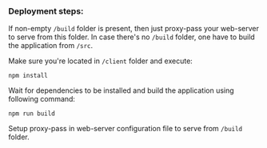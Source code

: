 ### Deployment steps:

If non-empty `/build` folder is present, then just proxy-pass your web-server to serve from this folder. In case there's no `/build` folder, one have to build the application from `/src`.

Make sure you're located in `/client` folder and execute:

```
npm install
```

Wait for dependencies to be installed and build the application using following command:

```
npm run build
```

Setup proxy-pass in web-server configuration file to serve from `/build` folder.
